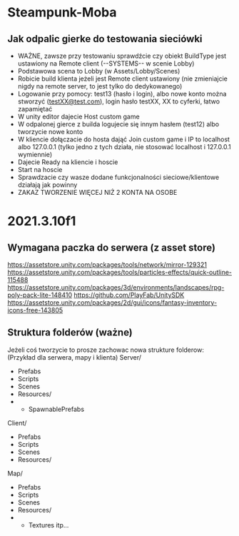# Steampunk-Moba
## Jak odpalic gierke do testowania sieciówki
 - WAŻNE, zawsze przy testowaniu sprawdźcie czy obiekt BuildType jest ustawiony na Remote client (--SYSTEMS-- w scenie Lobby)
 - Podstawowa scena to Lobby (w Assets/Lobby/Scenes)
 - Robicie build klienta jeżeli jest Remote client ustawiony (nie zmieniajcie nigdy na remote server, to jest tylko do dedykowanego)
 - Logowanie przy pomocy: test13 (hasło i login), albo nowe konto można stworzyć (testXX@test.com), login hasło testXX, XX to cyferki, łatwo zapamiętać
 - W unity editor dajecie Host custom game
 - W odpalonej gierce z builda logujecie się innym hasłem (test12) albo tworzycie nowe konto 
 - W kliencie dołączacie do hosta dająć Join custom game i IP to localhost albo 127.0.0.1 (tylko jedno z tych działa, nie stosować localhost i 127.0.0.1 wymiennie)
 - Dajecie Ready na kliencie i hoscie
 - Start na hoscie
 - Sprawdzacie czy wasze dodane funkcjonalności sieciowe/klientowe działają jak powinny
 - ZAKAZ TWORZENIE WIĘCEJ NIŻ 2 KONTA NA OSOBE
 

# 2021.3.10f1

## Wymagana paczka do serwera (z asset store)
https://assetstore.unity.com/packages/tools/network/mirror-129321
https://assetstore.unity.com/packages/tools/particles-effects/quick-outline-115488
https://assetstore.unity.com/packages/3d/environments/landscapes/rpg-poly-pack-lite-148410
https://github.com/PlayFab/UnitySDK
https://assetstore.unity.com/packages/2d/gui/icons/fantasy-inventory-icons-free-143805

## Struktura folderów (ważne)
Jeżeli coś tworzycie to prosze zachowac nowa strukture folderow:
(Przykład dla serwera, mapy i klienta)
Server/
- Prefabs
- Scripts
- Scenes
- Resources/
- - SpawnablePrefabs

Client/
- Prefabs
- Scripts
- Scenes
- Resources/

Map/
- Prefabs
- Scripts
- Scenes
- Resources/
- - Textures
itp...
